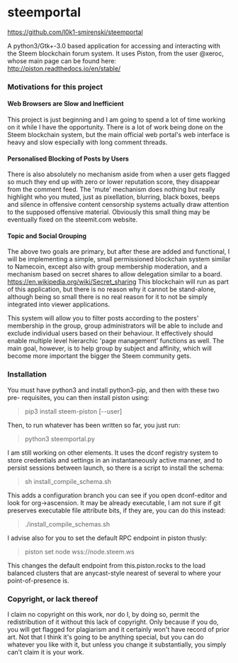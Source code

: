 # steemportal

https://github.com/l0k1-smirenski/steemportal

A python3/Gtk+-3.0 based application for accessing and interacting with the
Steem blockchain forum system. It uses Piston, from the user @xeroc, whose
main page can be found here: http://piston.readthedocs.io/en/stable/

### Motivations for this project

#### Web Browsers are Slow and Inefficient

This project is just beginning and I am going to spend a lot of time working
on it while I have the opportunity. There is a lot of work being done on the
Steem blockchain system, but the main official web portal's web interface is
heavy and slow especially with long comment threads.

#### Personalised Blocking of Posts by Users

There is also absolutely no mechanism aside from when a user gets flagged so
much they end up with zero or lower reputation score, they disappear from
the comment feed. The 'mute' mechanism does nothing but really highlight who
you muted, just as pixellation, blurring, black boxes, beeps and silence in
offensive content censorship systems actually draw attention to the supposed
offensive material. Obviously this small thing may be eventually fixed on
the steemit.com website.

#### Topic and Social Grouping

The above two goals are primary, but after these are added and functional,
I will be implementing a simple, small permissioned blockchain system
similar to Namecoin, except also with group membership moderation, and a
mechanism based on secret shares to allow delegation similar to a board.
https://en.wikipedia.org/wiki/Secret_sharing This blockchain will run as
part of this application, but there is no reason why it cannot be
stand-alone, although being so small there is no real reason for it to not
be simply integrated into viewer applications.

This system will allow you to filter posts according to the posters'
membership in the group, group administrators will be able to include and
exclude individual users based on their behaviour. It effectively should
enable multiple level hierarchic 'page management' functions as well. The
main goal, however, is to help group by subject and affinity, which will
become more important the bigger the Steem community gets.

### Installation

You must have python3 and install python3-pip, and then with these two pre-
requisites, you can then install piston using:

> pip3 install steem-piston [--user]

Then, to run whatever has been written so far, you just run:

> python3 steemportal.py

I am still working on other elements. It uses the dconf registry system to
store credentials and settings in an instantaneously active manner, and to
persist sessions between launch, so there is a script to install the schema:

> sh install_compile_schema.sh

This adds a configuration branch you can see
if you open dconf-editor and look for org->ascension. It may be already
executable, I am not sure if git preserves executable file attribute bits,
if they are, you can do this instead:

> ./install_compile_schemas.sh

I advise also for you to set the default RPC endpoint in piston thusly:

> piston set node wss://node.steem.ws

This changes the default endpoint from this.piston.rocks to the
load balanced clusters that are anycast-style nearest of several to
where your point-of-presence is.

### Copyright, or lack thereof

I claim no copyright on this work, nor do I, by doing so, permit the
redistribution of it without this lack of copyright. Only because if you do,
you will get flagged for plagiarism and it certainly won't have record of
prior art. Not that I think it's going to be anything special, but you can
do whatever you like with it, but unless you change it substantially, you
simply can't claim it is your work.
